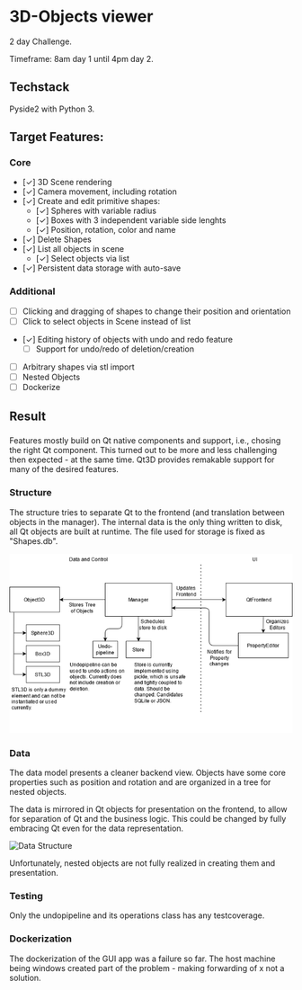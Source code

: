 # 3D-Objects viewer

2 day Challenge.

Timeframe: 8am day 1 until 4pm day 2.

## Techstack

Pyside2 with Python 3.

## Target Features:

### Core

 * [✓] 3D Scene rendering
 * [✓] Camera movement, including rotation
 * [✓] Create and edit primitive shapes:
    * [✓] Spheres with variable radius
    * [✓] Boxes with 3 independent variable side lenghts
    * [✓] Position, rotation, color and name
 * [✓] Delete Shapes 
 * [✓] List all objects in scene
   * [✓] Select objects via list
 * [✓] Persistent data storage with auto-save

### Additional

 * [ ] Clicking and dragging of shapes to change their position and orientation
 * [ ] Click to select objects in Scene instead of list
 * [✓] Editing history of objects with undo and redo feature
   * [ ] Support for undo/redo of deletion/creation
 * [ ] Arbitrary shapes via stl import
 * [ ] Nested Objects
 * [ ] Dockerize

## Result

###

Features mostly build on Qt native components and support, i.e., chosing the right Qt component.
This turned out to be more and less challenging then expected - at the same time.
Qt3D provides remakable support for many of the desired features.

### Structure

The structure tries to separate Qt to the frontend (and translation between objects in the manager).
The internal data is the only thing written to disk, all Qt objects are built at runtime.
The file used for storage is fixed as "Shapes.db".

![Structure and Flow](doc/3dobjets_structure.png)

### Data

The data model presents a cleaner backend view.
Objects have some core properties such as position and rotation and are organized in a tree for nested objects.

The data is mirrored in Qt objects for presentation on the frontend, to allow for separation of Qt and the business logic.
This could be changed by fully embracing Qt even for the data representation.

![Data Structure](doc/3dobjets_data.png)

Unfortunately, nested objects are not fully realized in creating them and presentation.

### Testing

Only the undopipeline and its operations class has any testcoverage.

### Dockerization

The dockerization of the GUI app was a failure so far.
The host machine being windows created part of the problem - making forwarding of x not a solution.